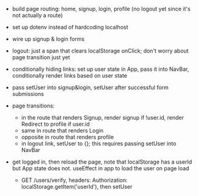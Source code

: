 
- build page routing: home, signup, login, profile (no logout yet since it's not actually a route)

- set up dotenv instead of hardcoding localhost

- wire up signup & login forms

- logout: just a span that clears localStorage onClick; don't worry about page transition just yet

- conditionally hiding links: set up user state in App, pass it into NavBar, conditionally render links based on user state
- pass setUser into signup&login, setUser after successful form submissions

- page transitions:
  - in the route that renders Signup, render signup if !user.id, render Redirect to profile if user.id
  - same in route that renders Login
  - opposite in route that renders profile
  - in logout link, setUser to {}; this requires passing setUser into NavBar

- get logged in, then reload the page, note that localStorage has a userId but App state does not. useEffect in app to load the user on page load
  - GET /users/verify, headers: Authorization: localStorage.getItem('userId'), then setUser